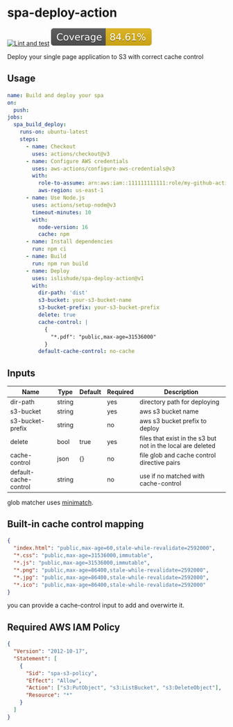 # spa-deploy-action

[![Lint and test](https://github.com/islishude/spa-deploy-action/actions/workflows/ci.yml/badge.svg)](https://github.com/islishude/spa-deploy-action/actions/workflows/ci.yml)
![TestCoverage](./badges/coverage.svg)

Deploy your single page application to S3 with correct cache control

## Usage

```yaml
name: Build and deploy your spa
on:
  push:
jobs:
  spa_build_deploy:
    runs-on: ubuntu-latest
    steps:
      - name: Checkout
        uses: actions/checkout@v3
      - name: Configure AWS credentials
        uses: aws-actions/configure-aws-credentials@v3
        with:
          role-to-assume: arn:aws:iam::111111111111:role/my-github-actions-role
          aws-region: us-east-1
      - name: Use Node.js
        uses: actions/setup-node@v3
        timeout-minutes: 10
        with:
          node-version: 16
          cache: npm
      - name: Install dependencies
        run: npm ci
      - name: Build
        run: npm run build
      - name: Deploy
        uses: islishude/spa-deploy-action@v1
        with:
          dir-path: 'dist'
          s3-bucket: your-s3-bucket-name
          s3-bucket-prefix: your-s3-bucket-prefix
          delete: true
          cache-control: |
            {
              "*.pdf": "public,max-age=31536000"
            }
          default-cache-control: no-cache
```

## Inputs

| Name                  | Type   | Default | Required | Description                                                 |
| --------------------- | ------ | ------- | -------- | ----------------------------------------------------------- |
| dir-path              | string |         | yes      | directory path for deploying                                |
| s3-bucket             | string |         | yes      | aws s3 bucket name                                          |
| s3-bucket-prefix      | string |         | no       | aws s3 bucket prefix to deploy                              |
| delete                | bool   | true    | yes      | files that exist in the s3 but not in the local are deleted |
| cache-control         | json   | {}      | no       | file glob and cache control directive pairs                 |
| default-cache-control | string |         | no       | use if no matched with cache-control                        |

glob matcher uses [minimatch](https://github.com/isaacs/minimatch).

## Built-in cache control mapping

```json
{
  "index.html": "public,max-age=60,stale-while-revalidate=2592000",
  "*.css": "public,max-age=31536000,immutable",
  "*.js": "public,max-age=31536000,immutable",
  "*.png": "public,max-age=86400,stale-while-revalidate=2592000",
  "*.jpg": "public,max-age=86400,stale-while-revalidate=2592000",
  "*.ico": "public,max-age=86400,stale-while-revalidate=2592000"
}
```

you can provide a cache-control input to add and overwirte it.

## Required AWS IAM Policy

```json
{
  "Version": "2012-10-17",
  "Statement": [
    {
      "Sid": "spa-s3-policy",
      "Effect": "Allow",
      "Action": ["s3:PutObject", "s3:ListBucket", "s3:DeleteObject"],
      "Resource": "*"
    }
  ]
}
```
